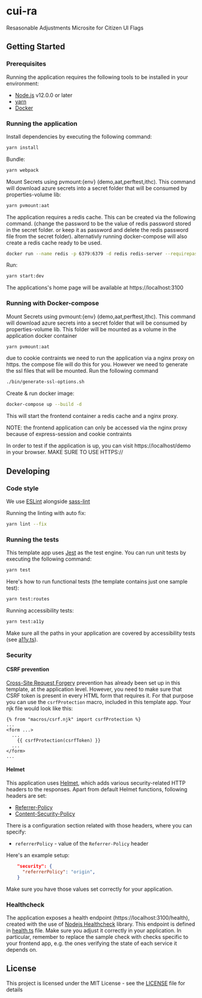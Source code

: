 # cui-ra

Resasonable Adjustments Microsite for Citizen UI Flags

## Getting Started

### Prerequisites

Running the application requires the following tools to be installed in your environment:

- [Node.js](https://nodejs.org/) v12.0.0 or later
- [yarn](https://yarnpkg.com/)
- [Docker](https://www.docker.com)

### Running the application

Install dependencies by executing the following command:

```bash
yarn install
```

Bundle:

```bash
yarn webpack
```

Mount Secrets using pvmount:{env} (demo,aat,perftest,ithc). This command will download azure secrets into a secret folder that will be consumed by properties-volume lib:

```bash
yarn pvmount:aat
```

The application requires a redis cache. This can be created via the following command. (change the password to be the value of redis password stored in the secret folder. or keep it as password and delete the redis password file from the secret folder). alternativly running docker-compose will also create a redis cache ready to be used.

```bash
docker run --name redis -p 6379:6379 -d redis redis-server --requirepass "password"
```

Run:

```bash
yarn start:dev
```

The applications's home page will be available at https://localhost:3100

### Running with Docker-compose

Mount Secrets using pvmount:{env} (demo,aat,perftest,ithc). This command will download azure secrets into a secret folder that will be consumed by properties-volume lib. This folder will be mounted as a volume in the application docker container

```bash
yarn pvmount:aat
```

due to cookie contraints we need to run the application via a nginx proxy on https. the compose file will do this for you. However we need to generate the ssl files that will be mounted. Run the following command

```bash
./bin/generate-ssl-options.sh
```

Create & run docker image:

```bash
docker-compose up --build -d
```

This will start the frontend container a redis cache and a nginx proxy.

NOTE: the frontend application can only be accessed via the nginx proxy because of express-session and cookie contraints

In order to test if the application is up, you can visit https://localhost/demo in your browser. MAKE SURE TO USE HTTPS://

## Developing

### Code style

We use [ESLint](https://github.com/typescript-eslint/typescript-eslint)
alongside [sass-lint](https://github.com/sasstools/sass-lint)

Running the linting with auto fix:

```bash
yarn lint --fix
```

### Running the tests

This template app uses [Jest](https://jestjs.io//) as the test engine. You can run unit tests by executing
the following command:

```bash
yarn test
```

Here's how to run functional tests (the template contains just one sample test):

```bash
yarn test:routes
```

Running accessibility tests:

```bash
yarn test:a11y
```

Make sure all the paths in your application are covered by accessibility tests (see [a11y.ts](src/test/a11y/a11y.ts)).

### Security

#### CSRF prevention

[Cross-Site Request Forgery](https://github.com/pillarjs/understanding-csrf) prevention has already been
set up in this template, at the application level. However, you need to make sure that CSRF token
is present in every HTML form that requires it. For that purpose you can use the `csrfProtection` macro,
included in this template app. Your njk file would look like this:

```
{% from "macros/csrf.njk" import csrfProtection %}
...
<form ...>
  ...
    {{ csrfProtection(csrfToken) }}
  ...
</form>
...
```

#### Helmet

This application uses [Helmet](https://helmetjs.github.io/), which adds various security-related HTTP headers
to the responses. Apart from default Helmet functions, following headers are set:

- [Referrer-Policy](https://helmetjs.github.io/docs/referrer-policy/)
- [Content-Security-Policy](https://helmetjs.github.io/docs/csp/)

There is a configuration section related with those headers, where you can specify:

- `referrerPolicy` - value of the `Referrer-Policy` header

Here's an example setup:

```json
    "security": {
      "referrerPolicy": "origin",
    }
```

Make sure you have those values set correctly for your application.

### Healthcheck

The application exposes a health endpoint (https://localhost:3100/health), created with the use of
[Nodejs Healthcheck](https://github.com/hmcts/nodejs-healthcheck) library. This endpoint is defined
in [health.ts](src/main/routes/health.ts) file. Make sure you adjust it correctly in your application.
In particular, remember to replace the sample check with checks specific to your frontend app,
e.g. the ones verifying the state of each service it depends on.

## License

This project is licensed under the MIT License - see the [LICENSE](LICENSE) file for details
